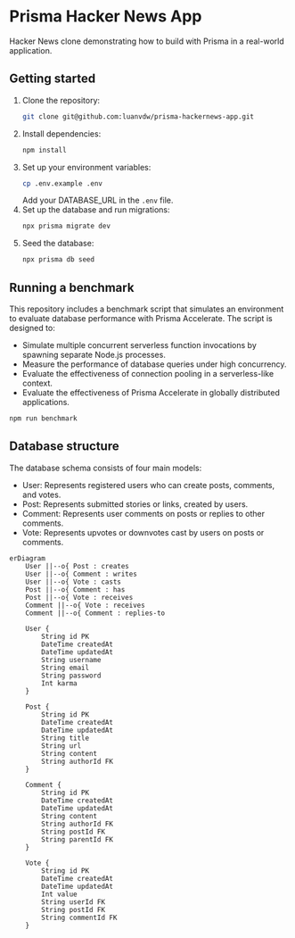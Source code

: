# Prisma Hacker News App
Hacker News clone demonstrating how to build with Prisma in a real-world application.

## Getting started
1. Clone the repository:
    ```bash
    git clone git@github.com:luanvdw/prisma-hackernews-app.git
    ```
2. Install dependencies:
    ```bash
    npm install
    ```
3. Set up your environment variables:
    ```bash
    cp .env.example .env
    ```
    Add your DATABASE_URL in the  `.env` file.
4. Set up the database and run migrations:
    ```bash
    npx prisma migrate dev
    ```
5. Seed the database:
    ```bash
    npx prisma db seed
    ```

## Running a benchmark
This repository includes a benchmark script that simulates an environment to evaluate database performance with Prisma Accelerate. The script is designed to:
- Simulate multiple concurrent serverless function invocations by spawning separate Node.js processes.
- Measure the performance of database queries under high concurrency.
- Evaluate the effectiveness of connection pooling in a serverless-like context.
- Evaluate the effectiveness of Prisma Accelerate in globally distributed applications.

```bash
npm run benchmark
```

## Database structure
The database schema consists of four main models:

- User: Represents registered users who can create posts, comments, and votes.
- Post: Represents submitted stories or links, created by users.
- Comment: Represents user comments on posts or replies to other comments.
- Vote: Represents upvotes or downvotes cast by users on posts or comments.

```mermaid
erDiagram
    User ||--o{ Post : creates
    User ||--o{ Comment : writes
    User ||--o{ Vote : casts
    Post ||--o{ Comment : has
    Post ||--o{ Vote : receives
    Comment ||--o{ Vote : receives
    Comment ||--o{ Comment : replies-to

    User {
        String id PK
        DateTime createdAt
        DateTime updatedAt
        String username
        String email
        String password
        Int karma
    }

    Post {
        String id PK
        DateTime createdAt
        DateTime updatedAt
        String title
        String url
        String content
        String authorId FK
    }

    Comment {
        String id PK
        DateTime createdAt
        DateTime updatedAt
        String content
        String authorId FK
        String postId FK
        String parentId FK
    }

    Vote {
        String id PK
        DateTime createdAt
        DateTime updatedAt
        Int value
        String userId FK
        String postId FK
        String commentId FK
    }
```